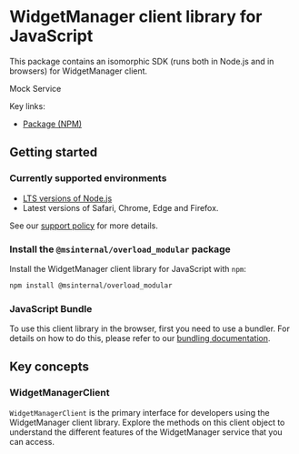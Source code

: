 # WidgetManager client library for JavaScript

This package contains an isomorphic SDK (runs both in Node.js and in browsers) for WidgetManager client.

Mock Service

Key links:

- [Package (NPM)](https://www.npmjs.com/package/@msinternal/overload_modular)

## Getting started

### Currently supported environments

- [LTS versions of Node.js](https://github.com/nodejs/release#release-schedule)
- Latest versions of Safari, Chrome, Edge and Firefox.

See our [support policy](https://github.com/Azure/azure-sdk-for-js/blob/main/SUPPORT.md) for more details.


### Install the `@msinternal/overload_modular` package

Install the WidgetManager client library for JavaScript with `npm`:

```bash
npm install @msinternal/overload_modular
```



### JavaScript Bundle
To use this client library in the browser, first you need to use a bundler. For details on how to do this, please refer to our [bundling documentation](https://aka.ms/AzureSDKBundling).

## Key concepts

### WidgetManagerClient

`WidgetManagerClient` is the primary interface for developers using the WidgetManager client library. Explore the methods on this client object to understand the different features of the WidgetManager service that you can access.

